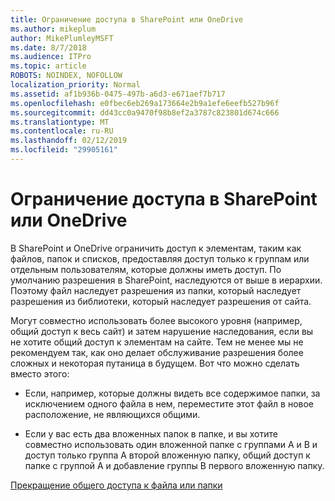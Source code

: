 ```yaml
---
title: Ограничение доступа в SharePoint или OneDrive
ms.author: mikeplum
author: MikePlumleyMSFT
ms.date: 8/7/2018
ms.audience: ITPro
ms.topic: article
ROBOTS: NOINDEX, NOFOLLOW
localization_priority: Normal
ms.assetid: af1b936b-0475-497b-a6d3-e671aef7b717
ms.openlocfilehash: e0fbec6eb269a173664e2b9a1efe6eefb527b96f
ms.sourcegitcommit: dd43cc0a9470f98b8ef2a3787c823801d674c666
ms.translationtype: MT
ms.contentlocale: ru-RU
ms.lasthandoff: 02/12/2019
ms.locfileid: "29905161"
---
```

# <a name="restrict-access-in-sharepoint-or-onedrive"></a>Ограничение доступа в SharePoint или OneDrive

В SharePoint и OneDrive ограничить доступ к элементам, таким как файлов, папок и списков, предоставляя доступ только к группам или отдельным пользователям, которые должны иметь доступ. По умолчанию разрешения в SharePoint, наследуются от выше в иерархии. Поэтому файл наследует разрешения из папки, который наследует разрешения из библиотеки, который наследует разрешения от сайта.
  
Могут совместно использовать более высокого уровня (например, общий доступ к весь сайт) и затем нарушение наследования, если вы не хотите общий доступ к элементам на сайте. Тем не менее мы не рекомендуем так, как оно делает обслуживание разрешения более сложных и некоторая путаница в будущем. Вот что можно сделать вместо этого:
  
- Если, например, которые должны видеть все содержимое папки, за исключением одного файла в нем, переместите этот файл в новое расположение, не являющихся общими.
    
- Если у вас есть два вложенных папок в папке, и вы хотите совместно использовать один вложенной папке с группами A и B и доступ только группа A второй вложенную папку, общий доступ к папке с группой A и добавление группы B первого вложенную папку.
    
[Прекращение общего доступа к файла или папки](https://go.microsoft.com/fwlink/?linkid=2008861)
  


